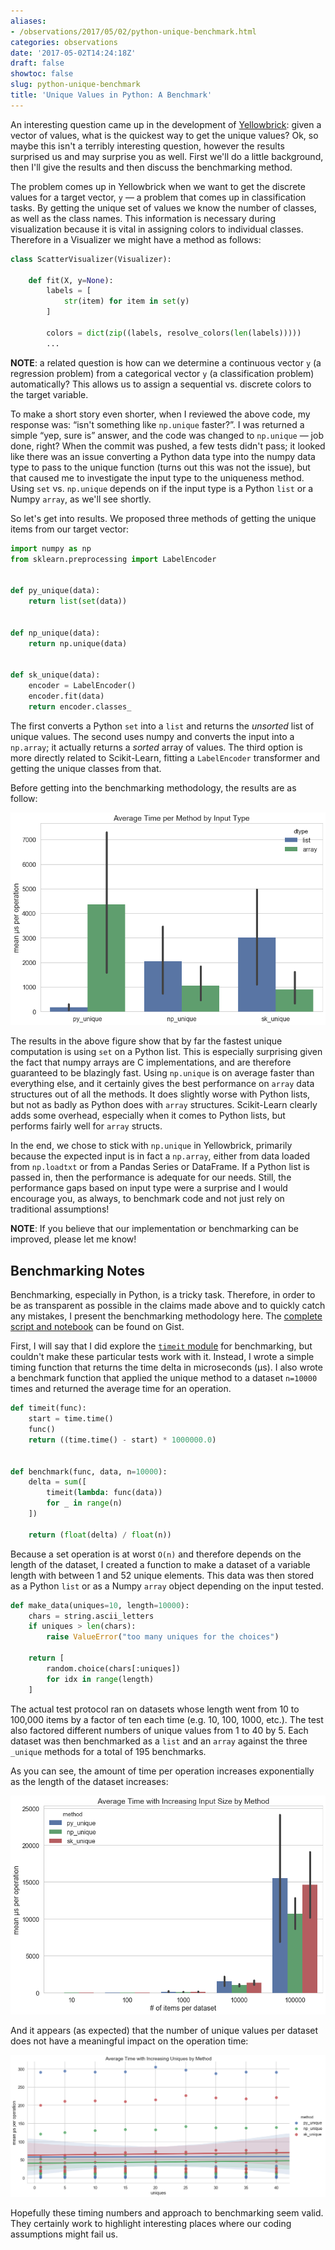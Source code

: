 ```yaml
---
aliases:
- /observations/2017/05/02/python-unique-benchmark.html
categories: observations
date: '2017-05-02T14:24:18Z'
draft: false
showtoc: false
slug: python-unique-benchmark
title: 'Unique Values in Python: A Benchmark'
---
```


An interesting question came up in the development of [Yellowbrick](http://www.scikit-yb.org/): given a vector of values, what is the quickest way to get the unique values? Ok, so maybe this isn't a terribly interesting question, however the results surprised us and may surprise you as well. First we'll do a little background, then I'll give the results and then discuss the benchmarking method.

The problem comes up in Yellowbrick when we want to get the discrete values for a target vector, `y` &mdash; a problem that comes up in classification tasks. By getting the unique set of values we know the number of classes, as well as the class names. This information is necessary during visualization because it is vital in assigning colors to individual classes. Therefore in a Visualizer we might have a method as follows:

```python
class ScatterVisualizer(Visualizer):

    def fit(X, y=None):
        labels = [
            str(item) for item in set(y)
        ]

        colors = dict(zip((labels, resolve_colors(len(labels)))))
        ...
```

**NOTE**: a related question is how can we determine a continuous vector `y` (a regression problem) from a categorical vector `y` (a classification problem) automatically? This allows us to assign a sequential vs. discrete colors to the target variable.

To make a short story even shorter, when I reviewed the above code, my response was: &ldquo;isn't something like `np.unique` faster?&rdquo;. I was returned a simple &ldquo;yep, sure is&rdquo; answer, and the code was changed to `np.unique` &mdash; job done, right? When the commit was pushed, a few tests didn't pass; it looked like there was an issue converting a Python data type into the numpy data type to pass to the unique function (turns out this was not the issue), but that caused me to investigate the input type to the uniqueness method. Using `set` vs. `np.unique` depends on if the input type is a Python `list` or a Numpy `array`, as we'll see shortly.

So let's get into results. We proposed three methods of getting the unique items from our target vector:

```python
import numpy as np
from sklearn.preprocessing import LabelEncoder


def py_unique(data):
    return list(set(data))


def np_unique(data):
    return np.unique(data)


def sk_unique(data):
    encoder = LabelEncoder()
    encoder.fit(data)
    return encoder.classes_
```

The first converts a Python `set` into a `list` and returns the _unsorted_ list of unique values. The second uses numpy and converts the input into a `np.array`; it actually returns a _sorted_ array of values. The third option is more directly related to Scikit-Learn, fitting a `LabelEncoder` transformer and getting the unique classes from that.

Before getting into the benchmarking methodology, the results are as follow:

[![Average Time per Method by Input Type](/images/2017-05-02-time-per-op-by-input.png)](/images/2017-05-02-time-per-op-by-input.png)

The results in the above figure show that by far the fastest unique computation is using `set` on a Python list. This is especially surprising given the fact that numpy arrays are C implementations, and are therefore guaranteed to be blazingly fast. Using `np.unique` is on average faster than everything else, and it certainly gives the best performance on `array` data structures out of all the methods. It does slightly worse with Python lists, but not as badly as Python does with `array` structures. Scikit-Learn clearly adds some overhead, especially when it comes to Python lists, but performs fairly well for `array` structs.

In the end, we chose to stick with `np.unique` in Yellowbrick, primarily because the expected input is in fact a `np.array`, either from data loaded from `np.loadtxt` or from a Pandas Series or DataFrame. If a Python list is passed in, then the performance is adequate for our needs. Still, the performance gaps based on input type were a surprise and I would encourage you, as always, to benchmark code and not just rely on traditional assumptions!

**NOTE**: If you believe that our implementation or benchmarking can be improved, please let me know!

## Benchmarking Notes

Benchmarking, especially in Python, is a tricky task. Therefore, in order to be as transparent as possible in the claims made above and to quickly catch any mistakes, I present the benchmarking methodology here. The [complete script and notebook](https://gist.github.com/bbengfort/bed86721ecb20fd96269606c05741851) can be found on Gist.

First, I will say that I did explore the [`timeit` module](https://docs.python.org/3.5/library/timeit.html) for benchmarking, but couldn't make these particular tests work with it. Instead, I wrote a simple timing function that returns the time delta in microseconds (μs). I also wrote a benchmark function that applied the unique method to a dataset `n=10000` times and returned the average time for an operation.

```python
def timeit(func):
    start = time.time()
    func()
    return ((time.time() - start) * 1000000.0)


def benchmark(func, data, n=10000):
    delta = sum([
        timeit(lambda: func(data))
        for _ in range(n)
    ])

    return (float(delta) / float(n))
```

Because a set operation is at worst `O(n)` and therefore depends on the length of the dataset, I created a function to make a dataset of a variable length with between 1 and 52 unique elements. This data was then stored as a Python `list` or as a Numpy `array` object depending on the input tested.

```python
def make_data(uniques=10, length=10000):
    chars = string.ascii_letters
    if uniques > len(chars):
        raise ValueError("too many uniques for the choices")

    return [
        random.choice(chars[:uniques])
        for idx in range(length)
    ]
```

The actual test protocol ran on datasets whose length went from 10 to 100,000 items by a factor of ten each time (e.g. 10, 100, 1000, etc.). The test also factored different numbers of unique values from 1 to 40 by 5. Each dataset was then benchmarked as a `list` and an `array` against the three `_unique` methods for a total of 195 benchmarks.

As you can see, the amount of time per operation increases exponentially as the length of the dataset increases:

[![Average Time with Increasing Input Size by Method](/images/2017-05-02-time-per-length-by-method.png)](/images/2017-05-02-time-per-length-by-method.png)

And it appears (as expected) that the number of unique values per dataset does not have a meaningful impact on the operation time:

[![Average Time with Increasing Uniques by Method](/images/2017-05-02-time-per-unique-by-method.png)](/images/2017-05-02-time-per-unique-by-method.png)

Hopefully these timing numbers and approach to benchmarking seem valid. They certainly work to highlight interesting places where our coding assumptions might fail us.
